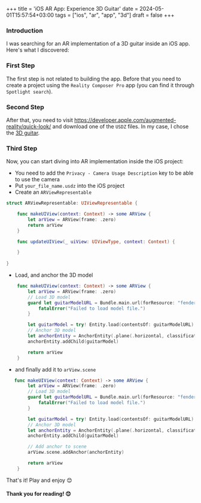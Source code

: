 +++
title = 'iOS AR App: Experience 3D Guitar'
date = 2024-05-01T15:57:54+03:00
tags = ["ios", "ar", "app", "3d"]
draft = false
+++

### Introduction
I was searching for an AR implementation of a 3D guitar inside an iOS app. Here's what I discovered:

### First Step
The first step is not related to building the app. 
Before that you need to create a project using the `Reality Composer Pro` app (you can find it through `Spotlight search`). 

### Second Step
After that, you need to visit https://developer.apple.com/augmented-reality/quick-look/ and download one of the `USDZ` files. 
In my case, I chose the [3D guitar](https://developer.apple.com/augmented-reality/quick-look/models/stratocaster/fender_stratocaster.usdz). 

### Third Step
Now, you can start diving into AR implementation inside the iOS project:
- You need to add the `Privacy - Camera Usage Description` key to be able to use the camera
- Put `your_file_name.usdz` into the iOS project
- Create an `ARViewRepresentable` 
``` swift
struct ARViewRepresentable: UIViewRepresentable {

    func makeUIView(context: Context) -> some ARView {
        let arView = ARView(frame: .zero)       
        return arView
    }

    func updateUIView(_ uiView: UIViewType, context: Context) {

    }
    
}
```
- Load, and anchor the 3D model
``` swift 
    func makeUIView(context: Context) -> some ARView {
        let arView = ARView(frame: .zero)
        // Load 3D model
        guard let guitarModelURL = Bundle.main.url(forResource: "fender_stratocaster", withExtension: "usdz") else {
            fatalError("Failed to load model file.")
        }

        let guitarModel = try! Entity.load(contentsOf: guitarModelURL)
        // Anchor 3D model
        let anchorEntity = AnchorEntity(.plane(.horizontal, classification: .any, minimumBounds: .zero))
        anchorEntity.addChild(guitarModel)        

        return arView
    }
```
- and finally add it to `arView.scene`
``` swift
   func makeUIView(context: Context) -> some ARView {
        let arView = ARView(frame: .zero)
        // Load 3D model
        guard let guitarModelURL = Bundle.main.url(forResource: "fender_stratocaster", withExtension: "usdz") else {
            fatalError("Failed to load model file.")
        }

        let guitarModel = try! Entity.load(contentsOf: guitarModelURL)
        // Anchor 3D model
        let anchorEntity = AnchorEntity(.plane(.horizontal, classification: .any, minimumBounds: .zero))
        anchorEntity.addChild(guitarModel)

        // Add anchor to scene
        arView.scene.addAnchor(anchorEntity)

        return arView
    }
```

That's it! Play and enjoy 😊

#### Thank you for reading! 😊
